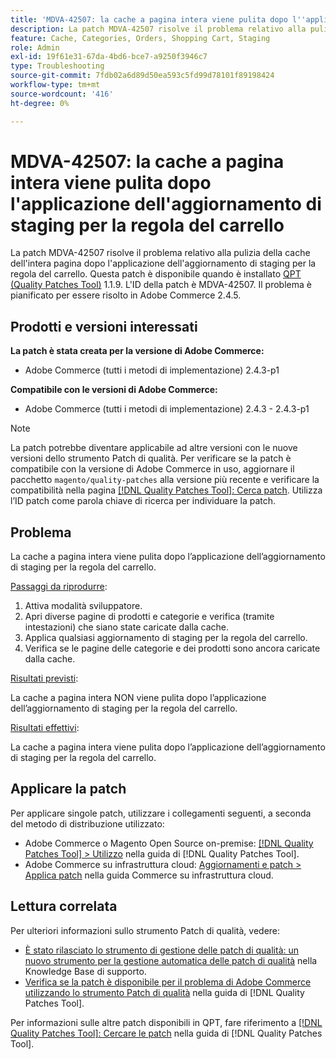 ```yaml
---
title: 'MDVA-42507: la cache a pagina intera viene pulita dopo l''applicazione dell''aggiornamento di staging per la regola del carrello'
description: La patch MDVA-42507 risolve il problema relativo alla pulizia della cache dell'intera pagina dopo l'applicazione dell'aggiornamento di staging per la regola del carrello. Questa patch è disponibile quando è installato [Quality Patches Tool (QPT)](https://experienceleague.adobe.com/it/docs/commerce-operations/tools/quality-patches-tool/quality-patches-tool-to-self-serve-quality-patches) 1.1.9. L'ID della patch è MDVA-42507. Il problema è pianificato per essere risolto in Adobe Commerce 2.4.5.
feature: Cache, Categories, Orders, Shopping Cart, Staging
role: Admin
exl-id: 19f61e31-67da-4bd6-bce7-a9250f3946c7
type: Troubleshooting
source-git-commit: 7fdb02a6d89d50ea593c5fd99d78101f89198424
workflow-type: tm+mt
source-wordcount: '416'
ht-degree: 0%

---
```


# MDVA-42507: la cache a pagina intera viene pulita dopo l&#39;applicazione dell&#39;aggiornamento di staging per la regola del carrello

La patch MDVA-42507 risolve il problema relativo alla pulizia della cache dell&#39;intera pagina dopo l&#39;applicazione dell&#39;aggiornamento di staging per la regola del carrello. Questa patch è disponibile quando è installato [QPT (Quality Patches Tool)](https://experienceleague.adobe.com/it/docs/commerce-operations/tools/quality-patches-tool/quality-patches-tool-to-self-serve-quality-patches) 1.1.9. L&#39;ID della patch è MDVA-42507. Il problema è pianificato per essere risolto in Adobe Commerce 2.4.5.

## Prodotti e versioni interessati

**La patch è stata creata per la versione di Adobe Commerce:**

* Adobe Commerce (tutti i metodi di implementazione) 2.4.3-p1

**Compatibile con le versioni di Adobe Commerce:**

* Adobe Commerce (tutti i metodi di implementazione) 2.4.3 - 2.4.3-p1

>[!NOTE]
>
>La patch potrebbe diventare applicabile ad altre versioni con le nuove versioni dello strumento Patch di qualità. Per verificare se la patch è compatibile con la versione di Adobe Commerce in uso, aggiornare il pacchetto `magento/quality-patches` alla versione più recente e verificare la compatibilità nella pagina [[!DNL Quality Patches Tool]: Cerca patch](https://experienceleague.adobe.com/it/docs/commerce-operations/tools/quality-patches-tool/quality-patches-tool-to-self-serve-quality-patches). Utilizza l’ID patch come parola chiave di ricerca per individuare la patch.

## Problema

La cache a pagina intera viene pulita dopo l’applicazione dell’aggiornamento di staging per la regola del carrello.

<u>Passaggi da riprodurre</u>:

1. Attiva modalità sviluppatore.
1. Apri diverse pagine di prodotti e categorie e verifica (tramite intestazioni) che siano state caricate dalla cache.
1. Applica qualsiasi aggiornamento di staging per la regola del carrello.
1. Verifica se le pagine delle categorie e dei prodotti sono ancora caricate dalla cache.

<u>Risultati previsti</u>:

La cache a pagina intera NON viene pulita dopo l’applicazione dell’aggiornamento di staging per la regola del carrello.

<u>Risultati effettivi</u>:

La cache a pagina intera viene pulita dopo l’applicazione dell’aggiornamento di staging per la regola del carrello.

## Applicare la patch

Per applicare singole patch, utilizzare i collegamenti seguenti, a seconda del metodo di distribuzione utilizzato:

* Adobe Commerce o Magento Open Source on-premise: [[!DNL Quality Patches Tool] > Utilizzo](/help/tools/quality-patches-tool/usage.md) nella guida di [!DNL Quality Patches Tool].
* Adobe Commerce su infrastruttura cloud: [Aggiornamenti e patch > Applica patch](https://experienceleague.adobe.com/docs/commerce-cloud-service/user-guide/develop/upgrade/apply-patches.html?lang=it) nella guida Commerce su infrastruttura cloud.

## Lettura correlata

Per ulteriori informazioni sullo strumento Patch di qualità, vedere:

* [È stato rilasciato lo strumento di gestione delle patch di qualità: un nuovo strumento per la gestione automatica delle patch di qualità](https://experienceleague.adobe.com/it/docs/commerce-operations/tools/quality-patches-tool/quality-patches-tool-to-self-serve-quality-patches) nella Knowledge Base di supporto.
* [Verifica se la patch è disponibile per il problema di Adobe Commerce utilizzando lo strumento Patch di qualità](/help/tools/quality-patches-tool/patches-available-in-qpt/check-patch-for-magento-issue-with-magento-quality-patches.md) nella guida di [!DNL Quality Patches Tool].

Per informazioni sulle altre patch disponibili in QPT, fare riferimento a [[!DNL Quality Patches Tool]: Cercare le patch](https://experienceleague.adobe.com/tools/commerce-quality-patches/index.html?lang=it) nella guida di [!DNL Quality Patches Tool].
